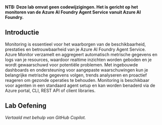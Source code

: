 **NTB: Deze lab omvat geen codewijzigingen. Het is gericht op het monitoren van de Azure AI Foundry Agent Service vanuit Azure AI Foundry.**

## Introductie

Monitoring is essentieel voor het waarborgen van de beschikbaarheid, prestaties en betrouwbaarheid van je Azure AI Foundry Agent Service. Azure Monitor verzamelt en aggregeert automatisch metrische gegevens en logs van je resources, waardoor realtime inzichten worden geboden en je wordt gewaarschuwd voor potentiële problemen. Met ingebouwde dashboards en ondersteuning voor aangepaste waarschuwingen kun je belangrijke metrische gegevens volgen, trends analyseren en proactief reageren om gezonde operaties te behouden. Monitoring is beschikbaar voor agenten in een standaard agent setup en kan worden benaderd via de Azure portal, CLI, REST API of client libraries.

## Lab Oefening

<!-- **DEZE INSTRUCTIES ZIJN NIET COMPLEET EN MOETEN WORDEN AFGEMAAKT**

1. Open het `monitoring.py` bestand.

2. Bekijk de code en identificeer de belangrijkste metrische gegevens die worden verzameld voor de Azure AI Foundry Agent Service.

3. Implementeer aangepaste waarschuwingen voor kritieke metrische gegevens die onmiddellijke aandacht vereisen.

4. Test de monitoring setup door verschillende scenario's te simuleren en te verifiëren dat waarschuwingen worden geactiveerd zoals verwacht. -->

*Vertaald met behulp van GitHub Copilot.*
